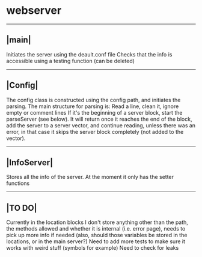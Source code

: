 # webserver

------
|main|
------

Initiates the server using the deault.conf file
Checks that the info is accessible using a testing function (can be deleted)


--------
|Config|
--------

The config class is constructed using the config path, and initiates the parsing.
The main structure for parsing is:
Read a line, clean it, ignore empty or comment lines
If it's the beginning of a server block, start the parseServer (see below). It will return once it reaches the end of the block, add the server to a server vector, and continue reading, unless there was an error, in that case it skips the server block completely (not added to the vector).

------------
|InfoServer|
------------

Stores all the info of the server. At the moment it only has the setter functions


-------
|TO DO|
-------

Currently in the location blocks I don't store anything other than the path, the methods allowed and whether it is internal (i.e. error page), needs to pick up more info if needed (also, should those variables be stored in the locations, or in the main server?)
Need to add more tests to make sure it works with weird stuff (symbols for example)
Need to check for leaks
